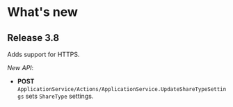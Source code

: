 # What's new
## Release 3.8

Adds support for HTTPS.

*New API*:
- **POST** `ApplicationService/Actions/ApplicationService.UpdateShareTypeSettings` sets `ShareType` settings.

